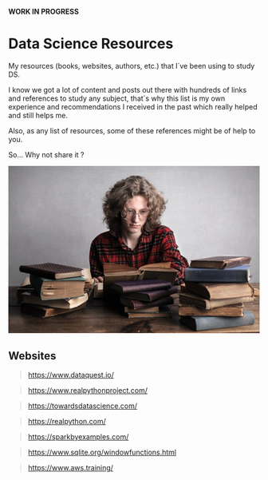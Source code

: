 **WORK IN PROGRESS**

# Data Science Resources
My resources (books, websites, authors, etc.) that I´ve been using to study DS.

I know we got a lot of content and posts out there with hundreds of links and references to study any subject, that´s why this list is my own experience and recommendations I received in the past which really helped and still helps me.

Also, as any list of resources, some of these references might be of help to you.

So... Why not share it ?

![img](man-reading-books.jpg "Foto de Andrea Piacquadio no Pexels")

## Websites

> https://www.dataquest.io/

> https://www.realpythonproject.com/

> https://towardsdatascience.com/

> https://realpython.com/

> https://sparkbyexamples.com/

> https://www.sqlite.org/windowfunctions.html

> https://www.aws.training/
